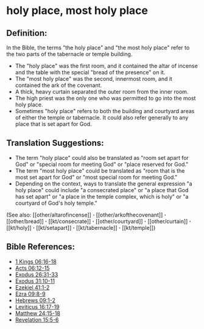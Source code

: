# holy place, most holy place #

## Definition: ##

In the Bible, the terms "the holy place" and "the most holy place" refer to the two parts of the tabernacle or temple building.

* The "holy place" was the first room, and it contained the altar of incense and the table with the special "bread of the presence" on it.
* The "most holy place" was the second, innermost room, and it contained the ark of the covenant.
* A thick, heavy curtain separated the outer room from the inner room.
* The high priest was the only one who was permitted to go into the most holy place.
* Sometimes "holy place" refers to both the building and courtyard areas of either the temple or tabernacle. It could also refer generally to any place that is set apart for God.

## Translation Suggestions: ##

* The term "holy place" could also be translated as "room set apart for God" or "special room for meeting God" or "place reserved for God."
* The term "most holy place" could be translated as "room that is the most set apart for God" or "most special room for meeting God."
* Depending on the context, ways to translate the general expression "a holy place" could include "a consecrated place" or "a place that God has set apart" or "a place in the temple complex, which is holy" or "a courtyard of God's holy temple."

(See also: [[other/altarofincense]] **·** [[other/arkofthecovenant]] **·** [[other/bread]] **·** [[kt/consecrate]] **·** [[other/courtyard]] **·** [[other/curtain]] **·** [[kt/holy]] **·** [[kt/setapart]] **·** [[kt/tabernacle]] **·** [[kt/temple]])

## Bible References: ##

* [1 Kings 06:16-18](en/tn/1ki/help/06/16)
* [Acts 06:12-15](en/tn/act/help/06/12)
* [Exodus 26:31-33](en/tn/exo/help/26/31)
* [Exodus 31:10-11](en/tn/exo/help/31/10)
* [Ezekiel 41:1-2](en/tn/ezk/help/41/01)
* [Ezra 09:8-9](en/tn/ezr/help/09/08)
* [Hebrews 09:1-2](en/tn/heb/help/09/01)
* [Leviticus 16:17-19](en/tn/lev/help/16/17)
* [Matthew 24:15-18](en/tn/mat/help/24/15)
* [Revelation 15:5-6](en/tn/rev/help/15/05)